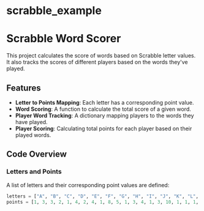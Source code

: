 # scrabble_example

# Scrabble Word Scorer

This project calculates the score of words based on Scrabble letter values. It also tracks the scores of different players based on the words they've played.

## Features

- **Letter to Points Mapping**: Each letter has a corresponding point value.
- **Word Scoring**: A function to calculate the total score of a given word.
- **Player Word Tracking**: A dictionary mapping players to the words they have played.
- **Player Scoring**: Calculating total points for each player based on their played words.

## Code Overview

### Letters and Points

A list of letters and their corresponding point values are defined:

```python
letters = ["A", "B", "C", "D", "E", "F", "G", "H", "I", "J", "K", "L", "M", "N", "O", "P", "Q", "R", "S", "T", "U", "V", "W", "X", "Y", "Z"]
points = [1, 3, 3, 2, 1, 4, 2, 4, 1, 8, 5, 1, 3, 4, 1, 3, 10, 1, 1, 1, 1, 4, 4, 8, 4, 10]

```
